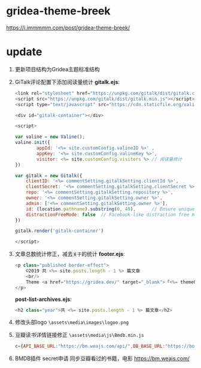# gridea-theme-breek
https://i.immmmm.com/post/gridea-theme-breek/

# update
1. 更新项目结构为Gridea主题标准结构

2. GiTalk评论配置下添加阅读量统计
    **gitalk.ejs**:
    ```javascript
    <link rel="stylesheet" href="https://unpkg.com/gitalk/dist/gitalk.css">
    <script src="https://unpkg.com/gitalk/dist/gitalk.min.js"></script>
    <script type="text/javascript" src="https://cdn.staticfile.org/valine/1.3.10/Valine.Pure.min.js"></script>

    <div id="gitalk-container"></div>

    <script>

    var valine = new Valine();
    valine.init({
            appId: '<%= site.customConfig.valineID %>' ,
            appKey: '<%= site.customConfig.valineKey %>',
            visitor: <%= site.customConfig.visitors %> // 阅读量统计
    })

    var gitalk = new Gitalk({
        clientID: '<%= commentSetting.gitalkSetting.clientId %>',
        clientSecret: '<%= commentSetting.gitalkSetting.clientSecret %>',
        repo: '<%= commentSetting.gitalkSetting.repository %>',
        owner: '<%= commentSetting.gitalkSetting.owner %>',
        admin: ['<%= commentSetting.gitalkSetting.owner %>'],
        id: (location.pathname).substring(0, 49),      // Ensure uniqueness and length less than 50
        distractionFreeMode: false  // Facebook-like distraction free mode
    })

    gitalk.render('gitalk-container')

    </script>

    ```

3. 文章总数统计修正，减去`关于`的统计
    **footer.ejs**:
    ```javascript
    <p class="published border-effect">
        ©2019 共 <%= site.posts.length - 1 %> 篇文章
        <br/>
        Theme <a href="https://gridea.dev/" target="_blank">「<%= themeConfig.themeName %>」</a> Powered by <a href="https://gridea.dev/" target="_blank">「Gridea」</a>
    </p>
    ```

    **post-list-archives.ejs**:
    ```javascript
    <h2 class="year">共 <%= site.posts.length - 1 %> 篇文章</h2>
    ```

4. 修改头部logo
`\assets\media\images\logoo.png`

5. 豆瓣读书详情链接修正
    `\assets\media\js\Bmdb.min.js`
    ```javascript
    c={API_BASE_URL:"https://bm.weajs.com/api/",DB_BASE_URL:"https://book.douban.com/subject/",
    ```
6. BMDB插件 secret申请
同步豆瓣看过的书籍，电影
https://bm.weajs.com/